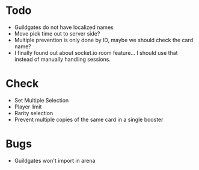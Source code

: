 # Todo
 * Guildgates do not have localized names
 * Move pick time out to server side?
 * Multiple prevention is only done by ID, maybe we should check the card name?
 * I finally found out about socket.io room feature... I should use that instead of manually handling sessions.
 
# Check
 * Set Multiple Selection
 * Player limit
 * Rarity selection
 * Prevent multiple copies of the same card in a single booster
 
# Bugs
 * Guildgates won't import in arena